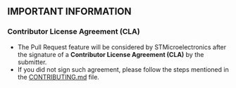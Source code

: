 ## IMPORTANT INFORMATION

### Contributor License Agreement (CLA)
* The Pull Request feature will be considered by STMicroelectronics after the signature of a **Contributor License Agreement (CLA)** by the submitter.
* If you did not sign such agreement, please follow the steps mentioned in the [CONTRIBUTING.md](https://github.com/STMicroelectronics/32l496gdiscovery/blob/main/CONTRIBUTING.md) file.
